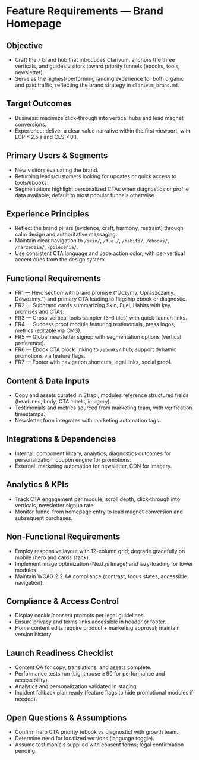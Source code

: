# Feature Requirements — Brand Homepage

## Objective
- Craft the `/` brand hub that introduces Clarivum, anchors the three verticals, and guides visitors toward priority funnels (ebooks, tools, newsletter).
- Serve as the highest-performing landing experience for both organic and paid traffic, reflecting the brand strategy in `clarivum_brand.md`.

## Target Outcomes
- Business: maximize click-through into vertical hubs and lead magnet conversions.
- Experience: deliver a clear value narrative within the first viewport, with LCP ≤ 2.5 s and CLS < 0.1.

## Primary Users & Segments
- New visitors evaluating the brand.
- Returning leads/customers looking for updates or quick access to tools/ebooks.
- Segmentation: highlight personalized CTAs when diagnostics or profile data available; default to most popular funnels otherwise.

## Experience Principles
- Reflect the brand pillars (evidence, craft, harmony, restraint) through calm design and authoritative messaging.
- Maintain clear navigation to `/skin/`, `/fuel/`, `/habits/`, `/ebooks/`, `/narzedzia/`, `/polecenia/`.
- Use consistent CTA language and Jade action color, with per-vertical accent cues from the design system.

## Functional Requirements
- FR1 — Hero section with brand promise (“Uczymy. Upraszczamy. Dowozimy.”) and primary CTA leading to flagship ebook or diagnostic.
- FR2 — Subbrand cards summarizing Skin, Fuel, Habits with key promises and CTAs.
- FR3 — Cross-vertical tools sampler (3–6 tiles) with quick-launch links.
- FR4 — Success proof module featuring testimonials, press logos, metrics (editable via CMS).
- FR5 — Global newsletter signup with segmentation options (vertical preference).
- FR6 — Ebook CTA block linking to `/ebooks/` hub; support dynamic promotions via feature flags.
- FR7 — Footer with navigation shortcuts, legal links, social proof.

## Content & Data Inputs
- Copy and assets curated in Strapi; modules reference structured fields (headlines, body, CTA labels, imagery).
- Testimonials and metrics sourced from marketing team, with verification timestamps.
- Newsletter form integrates with marketing automation tags.

## Integrations & Dependencies
- Internal: component library, analytics, diagnostics outcomes for personalization, coupon engine for promotions.
- External: marketing automation for newsletter, CDN for imagery.

## Analytics & KPIs
- Track CTA engagement per module, scroll depth, click-through into verticals, newsletter signup rate.
- Monitor funnel from homepage entry to lead magnet conversion and subsequent purchases.

## Non-Functional Requirements
- Employ responsive layout with 12-column grid; degrade gracefully on mobile (hero and cards stack).
- Implement image optimization (Next.js Image) and lazy-loading for lower modules.
- Maintain WCAG 2.2 AA compliance (contrast, focus states, accessible navigation).

## Compliance & Access Control
- Display cookie/consent prompts per legal guidelines.
- Ensure privacy and terms links accessible in header or footer.
- Home content edits require product + marketing approval; maintain version history.

## Launch Readiness Checklist
- Content QA for copy, translations, and assets complete.
- Performance tests run (Lighthouse ≥ 90 for performance and accessibility).
- Analytics and personalization validated in staging.
- Incident fallback plan ready (feature flags to hide promotional modules if needed).

## Open Questions & Assumptions
- Confirm hero CTA priority (ebook vs diagnostic) with growth team.
- Determine need for localized versions (language toggle).
- Assume testimonials supplied with consent forms; legal confirmation pending.

